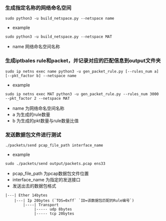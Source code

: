 ### 生成指定名称的网络命名空间
```
sudo python3 -u build_netspace.py --netspace name
```
- example 
```
sudo python3 -u build_netspace.py --netspace MAT
```
- name 网络命名空间名称

### 生成iptbales rule和packet，并记录对应的匹配信息到output文件夹
```
sudo ip netns exec name python3 -u gen_packet_rule.py [--rules_num a] [--pkt_factor b] --netspace name
```
- example 
```
sudo ip netns exec MAT python3 -u gen_packet_rule.py --rules_num 3000 --pkt_factor 2 --netspace MAT
```
- name 为网络命名空间名称
- a 为生成的rule数量
- b 为生成的pkt数量与rule数量比值

### 发送数据包文件进行测试
```
./packets/send pcap_file_path interface_name
```
- example  
```
sudo ./packets/send output/packets.pcap ens33 
```
- pcap_file_path 为pcap数据包文件位置
- interface_name 为指定的发送接口
- 发送出去的数据包格式
```
|---| Ether 14bytes
    |---| Ip 20bytes (`TOS=0xff` `ID=该数据包匹配的Rule编号`)
        |----| Transport 
             |----- udp 8bytes
             |----- tcp 20bytes
```